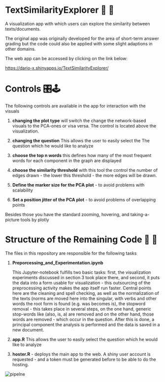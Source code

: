 # TextSimilarityExplorer 🔎 📄

A visualization app with which users can explore the similarity between texts/documents.

The original app was originally developed for the area of short-term answer grading but the code could also be
applied with some slight adaptions in other domains.

The web app can be accessed by clicking on the link below:

https://dario-x.shinyapps.io/TextSimilarityExplorer/

# Controls 🎛️🕹️

The following controls are available in the app for interaction with the visuals

1.  **changing the plot type** will switch the change the
    network-based visuals to the PCA-ones or visa versa. The control is
    located above the visualization.

2.  **changing the question** This allows the user to easily select the
    The question which he would like to analyze

3.  **choose the top n words** this defines how many of the most
    frequent words for each component in the graph are displayed

4.  **choose the similarity threshold** with this tool the control the
    number of edges drawn - the lower this threshold - the more edges
    will be drawn.

5.  **Define the marker size for the PCA plot** - to avoid problems with
    scalability

6.  **Set a position jitter of the PCA plot** - to avoid problems of
    overlapping points
    
Besides those you have the standard zooming, hovering, and taking-a-picture tools by plotly


# Structure of the Remaining Code 🤖 💾

The files in this repository are responsible for the following tasks

1.  **Preporcessing_and_Experimentation.ipynb**

    This Jupyter-notebook fulfills two basic tasks: first, the
    visualization experiments discussed in section 3 took place there,
    and second, it puts the data into a form usable for visualization -
    this outsourcing of the preprocessing activity makes the app itself
    run faster. Central points here are the cleaning and spell checking,
    as well as the normalization of the texts (norms are moved here into
    the singular, with verbs and other words the root form is found
    (e.g. was becomes is), the stopword removal - this takes place in
    several steps, on the one hand, generic stop-words like (also, is, a)
    are removed and on the other hand, those words are removed - which
    occur in the question. After this is done, a principal component
    the analysis is performed and the data is saved in a new document.

2.  **app.R** This allows the user to easily select the question which
    he would like to analyze

3.  **hoster.R** - deploys the main app to the web. A shiny user account
    is requested - and a token must be generated before to be
    able to do the hosting.

![pipelne](https://user-images.githubusercontent.com/75636666/176884052-88c4e44c-89be-461d-ac4c-ec6b80ced12f.JPG)


